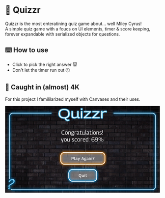 # :pencil: Quizzr

Quizzr is the most enteratining quiz game about... well Miley Cyrus! <br />
A simple quiz game with a foucs on UI elements, timer & score keeping, forever expandable with serialized objects for questions.

## :keyboard: How to use

- Click to pick the right answer :mouse:
- Don't let the timer run out :clock10:

## :camera_flash: Caught in (almost) 4K
For this project I famililarized myself with Canvases and their uses.

![](https://github.com/BPSCrash/Quizzr/blob/main/quiz.png)
